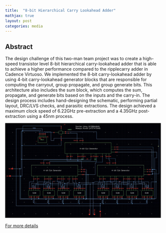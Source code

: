 ```yaml
---
title:  "8-bit Hierarchical Carry Lookahead Adder"
mathjax: true
layout: post
categories: media
---
```


## Abstract

The design challenge of this two-man team project was to create a high-speed transistor level 8-bit hierarchical carry-lookahead adder that is able to achieve a higher performance compared to the ripplecarry adder in Cadence Virtuoso. We implemented the 8-bit carry-lookahead adder by using 4-bit carry-lookahead generator blocks that are responsible for computing the carryout, group propagate, and group generate bits. This architecture also includes the sum block, which computes the sum, propagate, and generate bits based on the inputs and the carry-in. The design process includes hand-designing the schematic, performing partial layout, DRC/LVS checks, and parasitic extractions. The design achieved a maximum clock speed of 6.22GHz pre-extraction and a 4.35GHz post-extraction using a 45nm process.

![8bitschematic](/assets/images/8bitaddersch.jpg)

[For more details](https://mahonda.github.io/assets/pdfs/8bitadder_finalreport.pdf)


